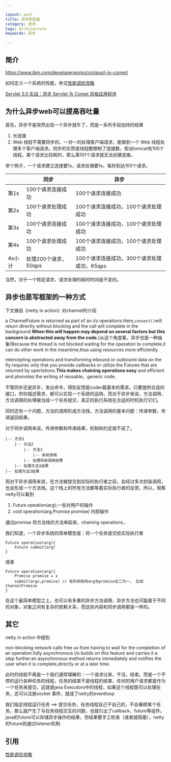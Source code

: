 ```yaml
---

layout: post
title: 异步和性能
category: 技术
tags: Architecture
keywords: 异步

---
```


## 简介

https://www.ibm.com/developerworks/cn/java/j-lo-comet/

如何定义一个系统的性能，参见[性能调优攻略](http://coolshell.cn/articles/7490.html)

[Servlet 3.0 实战：异步 Servlet 与 Comet 风格应用程序
](https://www.ibm.com/developerworks/cn/java/j-lo-comet/)

## 为什么异步web可以提高吞吐量

首先，异步不是突然出现一个异步就牛了，而是一系列手段加持的结果


1. 长连接
2. Web 线程不需要同步的、一对一的处理客户端请求，能做到一个 Web 线程处理多个客户端请求。同步的实质是线程数限制了连接数，假设tomcat有100个线程，某个请求比较耗时，那么第101个请求就无法创建连接。

举个例子，一个请求建立连接要1s，请求处理要1s，每秒到达100个请求。

||同步|异步|
|---|---|---|
|第1s|100个请求连接成功|100个请求连接成功|
|第2s|100个请求处理成功|100个请求连接成功，100个请求处理成功|
|第3s|100个请求连接成功|100个请求连接成功，100个请求处理成功|
|第4s|100个请求处理成功|100个请求连接成功，100个请求处理成功|
|4s小计|处理200个请求，50qps|100个请求连接成功，300个请求处理成功，65qps|

当然，对于一个特定请求，请求处理的耗时时间是不变的。

## 异步也是写框架的一种方式

下文摘自《netty in action》对channel的介绍

a ChannelFuture is returned as part of an i/o operations.Here,`connect()`will return directly without blocking and the call will complete in the background.**When this will happen may depend on several factors but this concern is abstracted away from the code.**(从这个角度看，异步也是一种抽象)Because the thread is not blocked waiting for the operation to complete,it can do other work in the meantime,thus using resources  more efficiently.

intercepting operations and transforming inbound or outbound data on the fly requires only that you provide callbacks or utilize the Futures that are returned by opertations.**This makes chaining operations easy** and efficient and ptomotes the writing of reusable，generic code.

不管同步还是异步，发出命令，得到反馈是coder最基本的需求。只要提供合适的接口，供你描述需求，都可以实现一个系统的运转。而对于异步来说，方法调用、方法调用的处理被当成一个任务提交，真正的执行系统在合适的时机执行它们。

同时还有一个问题，方法的调用形成方法栈，方法调用的基本问题：传递参数，传递返回结果。

对于同步调用来说，传递参数和传递结果，机制和约定就不说了。

	|-- 方法1
		|-- 方法2
			|-- 方法3
				|-- 系统调用
			|-- 处理系统调用结果
		|-- 处理方法3结果
	|-- 处理方法2结果
			
而对于异步调用来说，在方法被提交到实际的执行者之前，会经过多次封装调用，也会形成一个方法栈。这个栈上的所有方法都等着实际执行者的反馈，所以，观察netty可以看到

1. Future opeation(arg);一些对用户的操作
2. void operation(arg,Promise promise) 内部操作

通过promise 将方法栈的方法串起来，chaining operations，

我们知道，一个异步系统的简单模型是：将一个任务提交给实际执行者

	Future operation(arg){
		Future submit(arg)
	}

或者
	
	Future operation(arg){
		Promise promise = x
		submit(args,promise) // 有的系统将arg与promise合二为一， 比如ChannelPromise
	}

在这个最简单模型之上，也可以有多重的异步方法调用，异步方法也可能属于不同的对象，对象之间有复杂的依赖关系，而这些内容和同步调用都是一样的。		
## 其它

netty in action 中提到

non-blocking network calls free us from having to wait for the completion of an operation.fully asynchronous i/o builds on this feature and carries it a step further:an  asynchronous method returns  immediately and notifies the user when it is complete,directly or at a later time.

此时的线程不再是一个我们通常理解的：一个请求过来，干活，结束。而是一个不停的运行各种任务的线程，任务的结束不是线程的结束，任何的用户请求都是作为一个任务来提交。这就是java Executors中的线程，如果这个线程既可以处理任务，还可以注册socket 事件，就成了netty的eventloop

我们指定线程运行任务 ==> 提交任务，任务线程自己干自己的，不会眷顾某个任务。那么就产生了与任务线程交互的问题，也就引出了callback、future等组件。java的future可以存储异步操作的结果，但结果要手工检查（或者就阻塞），netty的future则通过listener机制


## 引用

[性能调优攻略](http://coolshell.cn/articles/7490.html)